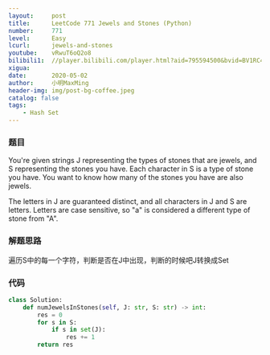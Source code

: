 ```yaml
---
layout:     post
title:      LeetCode 771 Jewels and Stones (Python)
number:     771
level:      Easy
lcurl:      jewels-and-stones
youtube:    vRwuT6oQ2o8
bilibili1:  //player.bilibili.com/player.html?aid=795594500&bvid=BV1RC4y1W7yH&cid=186042763&page=1
xigua:      
date:       2020-05-02
author:     小明MaxMing
header-img: img/post-bg-coffee.jpeg
catalog: false
tags:
    - Hash Set
---
```


### 题目

You're given strings J representing the types of stones that are jewels, and S representing the stones you have.  Each character in S is a type of stone you have.  You want to know how many of the stones you have are also jewels.

The letters in J are guaranteed distinct, and all characters in J and S are letters. Letters are case sensitive, so "a" is considered a different type of stone from "A".

### 解题思路

遍历S中的每一个字符，判断是否在J中出现，判断的时候吧J转换成Set

### 代码
```python
class Solution:
    def numJewelsInStones(self, J: str, S: str) -> int:
        res = 0
        for s in S:
            if s in set(J):
                res += 1
        return res
```

